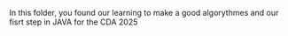 In this folder, you found our learning to make a good algorythmes and our fisrt step in JAVA for the CDA 2025
